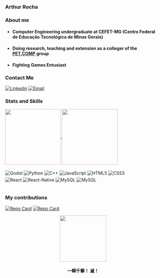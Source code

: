 ### Arthur Rocha

### About me

* #### Computer Engineering undergraduate at CEFET-MG (Centro Federal de Educação Tecnológica de Minas Gerais)

* #### Doing research, teaching and extension as a colleger of the [PET.COMP](https://www.petcomp.cefetmg.br/) group 

* #### Fighting Games Entusiast

### Contact Me

[![Linkedin](https://img.shields.io/badge/LinkedIn-303345?style=for-the-badge&logo=linkedin&logoColor=white)](https://www.linkedin.com/in/arthurocha7/)  [![Email](https://img.shields.io/badge/✉Email-303345?style=for-the-badge)](https://www.linkedin.com/in/arthurocha7/)

### Stats and Skills

<div>
<a href="https://github.com/arthurdx/github-readme-stats">
  <img height=180 align="center" src="https://github-readme-stats.vercel.app/api?username=arthurdx&theme=radical&card_width=300"/>
</a>
<a href="https://github.com/anuraghazra/convoychat">
  <img height=180 align="center" src="https://github-readme-stats.vercel.app/api/top-langs/?username=arthurdx&langs_count=4&layout=compact&theme=radical"/>
</a>
</div><br/>

<div style="display: inline_block">
  <div style = "margin-bottom: 3px">
  <img align = "center" alt = "Godot" src = "https://img.shields.io/badge/Godot%20Engine-478CBF?logo=godotengine&logoColor=fff&style=for-the-badge">
  <img align="center" alt="Python" src="https://img.shields.io/badge/Python-3776AB?style=for-the-badge&logo=python&logoColor=white" />
  <img align="center" alt="C++" src="https://img.shields.io/badge/C%2B%2B-00599C?style=for-the-badge&logo=c%2B%2B&logoColor=white" />
  <img align="center" alt="JavaScript" src="https://img.shields.io/badge/JavaScript-F7DF1E?style=for-the-badge&logo=javascript&logoColor=black"/>
  <img align="center" alt="HTML5" src="https://img.shields.io/badge/html5-%23E34F26.svg?style=for-the-badge&logo=html5&logoColor=white"/>
  <img align="center" alt="CSS3" src="https://img.shields.io/badge/css3-%231572B6.svg?style=for-the-badge&logo=css3&logoColor=white"/>
  </div>
  <img align="center" alt="React" src="https://img.shields.io/badge/React-20232A?style=for-the-badge&logo=react&logoColor=61DAFB"/>
  <img align="center" alt="React-Native" src="https://img.shields.io/badge/React_Native-20232A?style=for-the-badge&logo=react&logoColor=61DAFB"/>
  <img align="center" alt="MySQL" src="https://img.shields.io/badge/MySQL-00000F?style=for-the-badge&logo=mysql&logoColor=white"/>
  <img align="center" alt="MySQL" src="https://img.shields.io/badge/PHP-777BB4?style=for-the-badge&logo=php&logoColor=white"/>
</div><br/>

### My contributions

[![Repo Card](https://github-readme-stats.vercel.app/api/pin/?username=Mateus321&repo=jogo_compGrafica&bg_color=000&border_color=30A3DC&show_icons=true&icon_color=30A3DC&title_color=E94D5F&text_color=FFF)](https://github.com/Mateus321/jogo_compGrafica) [![Repo Card](https://github-readme-stats.vercel.app/api/pin/?username=petcomp-cefetmg&repo=pet-open-source&bg_color=000&border_color=30A3DC&show_icons=true&icon_color=30A3DC&title_color=E94D5F&text_color=FFF)](https://github.com/petcomp-cefetmg/pet-open-source)

<div align="center">
  <img height="150" src="https://media.tenor.com/EPjiTOGXEZ8AAAAi/street-fighter-ken.gif">
</div>
<div align= "center">
<h4>一瞬千撃！ 滅！</h4>
</div>